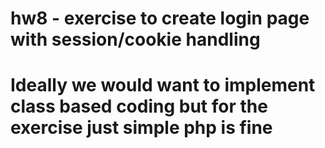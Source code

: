 # hw8 - exercise to create login page with session/cookie handling
# Ideally we would want to implement class based coding but for the exercise just simple php is fine
